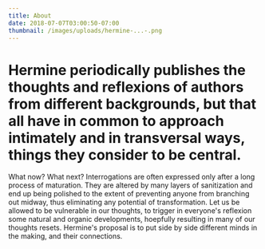 ```yaml
---
title: About
date: 2018-07-07T03:00:50-07:00
thumbnail: /images/uploads/hermine-...-.png
---
```

# Hermine periodically publishes the thoughts and reflexions of authors from different backgrounds, but that all have in common to approach intimately and in transversal ways, things they consider to be central.

What now? What next? Interrogations are often expressed only after a long process of maturation. They are altered by many layers of sanitization and end up being polished to the extent of preventing anyone from branching out midway, thus eliminating any potential of transformation. Let us be allowed to be vulnerable in our thoughts, to trigger in everyone's reflexion some natural and organic developments, hoepfully resulting in many of our thoughts resets. Hermine's proposal is to put side by side different minds in the making, and their connections.